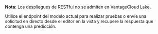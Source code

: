 **Nota:** Los despliegues de RESTful no se admiten en VantageCloud Lake.

Utilice el endpoint del modelo actual para realizar pruebas o envíe una solicitud en directo desde el editor en la vista y recupere la respuesta que contenga una predicción.


